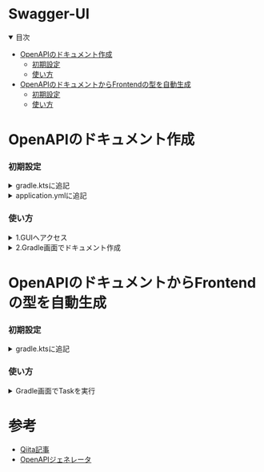 # Swagger-UI

<details open="open">
<summary>目次</summary>

- [OpenAPIのドキュメント作成](#OpenAPIのドキュメント作成)
  - [初期設定](#初期設定)
  - [使い方](#使い方)
- [OpenAPIのドキュメントからFrontendの型を自動生成](#OpenAPIのドキュメントからFrontendの型を自動生成)
  - [初期設定](#初期設定)
  - [使い方](#使い方)
</details>

# OpenAPIのドキュメント作成

### 初期設定

<details>
<summary> gradle.ktsに追記</summary>

- pluginの方は、ドキュメントを作成するためのプラグイン
- 依存関係はswaggerが使えるようにするためのもの

```kotlin
 plugins {
    id("org.springdoc.openapi-gradle-plugin") version "1.8.0"
}
dependencies {
    implementation("org.springdoc:springdoc-openapi-starter-webmvc-ui:2.5.0")
}
```

</details>

<details>
<summary> application.ymlに追記</summary>

- production環境ではSwaggerが見えないように。セキュリティー的に危険

```application.yml
springdoc:
  swagger-ui:
    enable:true
```

</details>

### 使い方

<details>
<summary> 1.GUIへアクセス</summary>

- 下記エンドポイントをブラウザで叩く(springが自動生成)

```zh
 http://localhost:8080/swagger-ui/index.html
```

</details>

<details>
<summary> 2.Gradle画面でドキュメント作成</summary>

- 下記のgenerateOpenApiDocsをダブルクリックするとタスクが実行されてbuildファイルに入る

![](./assets/images/create-document.png)

```zh
 http://localhost:8080/swagger-ui/index.html
```

</details>

# OpenAPIのドキュメントからFrontendの型を自動生成

### 初期設定
<details>
<summary> gradle.ktsに追記</summary>

- generatorNameはopenAPIのドキュメントに指定されている文字列と完全一致が必要（参考）

```kotlin
plugins {
  id("org.openapi.generator") version "7.4.0"
}
tasks.register("openApiGeneratorAll"){
  dependsOn(
    "openApiGeneratorForSwift",
    "openApiGeneratorForTypescript",
  )
}

tasks.register<GenerateTask>("openApiGeneratorForSwift") {
  generatorName = "swift5"
  inputSpec = project.layout.buildDirectory.dir("openapi.json").get().asFile.path
  outputDir = project.layout.buildDirectory.dir("openapi/swift/OpenApIClient").get().asFile.path
}

tasks.register<GenerateTask>("openApiGeneratorForTypescript") {
  generatorName = "typescript-axios"
  inputSpec = project.layout.buildDirectory.dir("openapi.json").get().asFile.path
  outputDir = project.layout.buildDirectory.dir("openapi/typescript/OpenApIClient").get().asFile.path
}
```

</details>


### 使い方

<details>
<summary> Gradle画面でTaskを実行</summary>

- 上記に追加したTaskを実行すると自動生成される
- Typescript-axiosだと、api.tsに型定義ファイルが入る

</details>

# 参考

- [Qiita記事](https://qiita.com/m_masashi/items/61700164e8aaa35481b3)
- [OpenAPIジェネレータ](https://openapi-generator.tech/docs/generators/)
